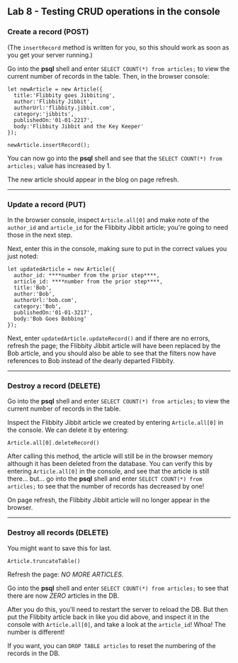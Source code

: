 ## Lab 8 - Testing CRUD operations in the console

### Create a record (POST)

(The `insertRecord` method is written for you, so this should work as soon as you get your server running.)

Go into the **psql** shell and enter `SELECT COUNT(*) from articles;` to view the current number of records in the table. Then, in the browser console:

```
let newArticle = new Article({
  title:'Flibbity goes Jibbiting',
  author:'Flibbity Jibbit',
  authorUrl:'flibbity.jibbit.com',
  category:'jibbits',
  publishedOn:'01-01-2217',
  body:'Flibbity Jibbit and the Key Keeper'
});
```

`newArticle.insertRecord();`

You can now go into the **psql** shell and see that the `SELECT COUNT(*) from articles;` value has increased by 1.

The new article should appear in the blog on page refresh.

---

### Update a record (PUT)

In the browser console, inspect `Article.all[0]` and make note of the `author_id` and `article_id` for the Flibbity Jibbit article; you're going to need those in the next step.

Next, enter this in the console, making sure to put in the correct values you just noted:

```
let updatedArticle = new Article({
  author_id: ****number from the prior step****,
  article_id: ****number from the prior step****,
  title:'Bob',
  author:'Bob',
  authorUrl:'bob.com',
  category:'Bob',
  publishedOn:'01-01-3217',
  body:'Bob Goes Bobbing'
});
```

Next, enter `updatedArticle.updateRecord()` and if there are no errors, refresh the page; the Flibbity Jibbit article will have been replaced by the Bob article, and you should also be able to see that the filters now have references to Bob instead of the dearly departed Flibbity.

---

### Destroy a record (DELETE)

Go into the **psql** shell and enter `SELECT COUNT(*) from articles;` to view the current number of records in the table.

Inspect the Flibbity Jibbit article we created by entering `Article.all[0]` in the console. We can delete it by entering:

`Article.all[0].deleteRecord()`

After calling this method, the article will still be in the browser memory although it has been deleted from the database. You can verify this by entering `Article.all[0]` in the console, and see that the article is still there... but... go into the **psql** shell and enter `SELECT COUNT(*) from articles;` to see that the number of records has decreased by one!

On page refresh, the Flibbity Jibbit article will no longer appear in the browser.

---

### Destroy all records (DELETE)

You might want to save this for last.

`Article.truncateTable()`

Refresh the page: *NO MORE ARTICLES*.

Go into the **psql** shell and enter `SELECT COUNT(*) from articles;` to see that there are now *ZERO* articles in the DB.

After you do this, you'll need to restart the server to reload the DB. But then put the Flibbity article back in like you did above, and inspect it in the console with `Article.all[0]`, and take a look at the `article_id`! Whoa! The number is different!

If you want, you can `DROP TABLE articles` to reset the numbering of the records in the DB.
